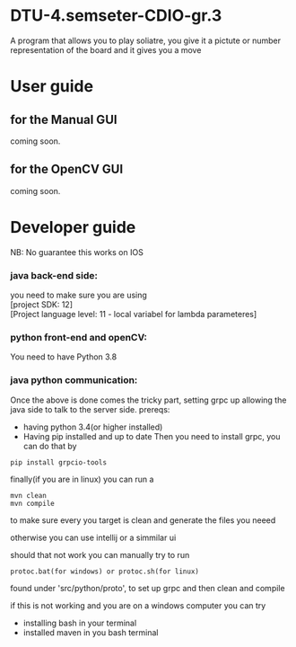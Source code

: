 # DTU-4.semseter-CDIO-gr.3
A program that allows you to play soliatre, you give it a pictute or number representation of the board and it gives you a move

# User guide 
## for the Manual GUI
coming soon.

## for the OpenCV GUI
coming soon.


# Developer guide
NB: No guarantee this works on IOS
### java back-end side:
you need to make sure you are using       
[project SDK: 12]     
[Project language level: 11 - local variabel for lambda parameteres]

### python front-end and openCV:
You need to have Python 3.8

### java python communication:
Once the above is done comes the tricky part, setting grpc up allowing the java side to talk to the server side.
prereqs:
- having python 3.4(or higher installed)
- Having pip installed and up to date
Then you need to install grpc, you can do that by
```
pip install grpcio-tools
```
finally(if you are in linux) you can run a
```
mvn clean
mvn compile
```
to make sure every you target is clean and generate the files you neeed 

otherwise you can use intellij or a simmilar ui

should that not work you can manually try to run
```
protoc.bat(for windows) or protoc.sh(for linux)
```
found under 'src/python/proto', to set up grpc and then clean and compile

if this is not working and you are on a windows computer you can try
- installing bash in your terminal
- installed maven in you bash terminal

